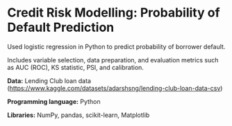# Credit Risk Modelling: Probability of Default Prediction

Used logistic regression in Python to predict probability of borrower default.

Includes variable selection, data preparation, and evaluation metrics such as AUC (ROC), KS statistic, PSI, and calibration.

**Data:** Lending Club loan data (https://www.kaggle.com/datasets/adarshsng/lending-club-loan-data-csv)

**Programming language:** Python

**Libraries:** NumPy, pandas, scikit-learn, Matplotlib
